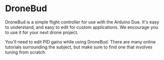 # DroneBud
DroneBud is a simple flight controller for use with the Arduino Due. It's easy to understand, and easy to edit for custom applications. We encourage you to use it for your next drone project.

You'll need to edit PID gains while using DroneBud. There are many online tutorials surrounding the subject, but make sure to find one that involves tuning from scratch.
